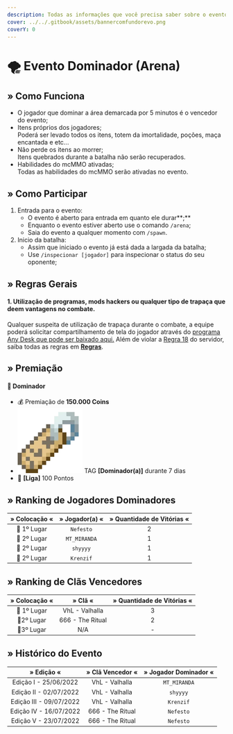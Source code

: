 ```yaml
---
description: Todas as informações que você precisa saber sobre o evento semanal Dominador.
cover: ../../.gitbook/assets/bannercomfundorevo.png
coverY: 0
---
```


# 🌪 Evento Dominador (Arena)

## » Como Funciona

* O jogador que dominar a área demarcada por 5 minutos é o vencedor do evento;
* Itens próprios dos jogadores;\
  Poderá ser levado todos os itens, totem da imortalidade, poções, maça encantada e etc...
* Não perde os itens ao morrer;\
  Itens quebrados durante a batalha não serão recuperados.
* Habilidades do mcMMO ativadas;\
  Todas as habilidades do mcMMO serão ativadas no evento.

## » Como Participar

1. Entrada para o evento:
   * O evento é aberto para entrada em quanto ele durar**;**
   * Enquanto o evento estiver aberto use o comando `/arena`;
   * Saia do evento a qualquer momento com `/spawn`.
2. Inicio da batalha:
   * Assim que iniciado o evento já está dada a largada da batalha;
   * Use `/inspecionar [jogador]` para inspecionar o status do seu oponente;

## » Regras Gerais

#### **1. Utilização de programas, mods hackers ou qualquer tipo de trapaça que deem vantagens no combate.**

Qualquer suspeita de utilização de trapaça durante o combate, a equipe poderá solicitar compartilhamento de tela do jogador através do [programa Any Desk que pode ser baixado aqui.](https://anydesk.com/pt/downloads) Além de violar a [Regra 18](https://wiki.rederevo.com/regras/jogabilidade#01-7) do servidor, saiba todas as regras em [**Regras**](../../regras/).

## » Premiação

#### 🥇 **Dominador**

* 💰 Premiação de **150.000 Coins**
* <img src="../../.gitbook/assets/image (14) (1).png" alt="" data-size="line"> TAG **\[Dominador(a)]** durante 7 dias
* 💎 **\[Liga]** 100 Pontos

## » Ranking de Jogadores Dominadores

| » Colocação « | » Jogador(a) « | » Quantidade de Vitórias « |
| :-----------: | :------------: | :------------------------: |
|  🥇 1º Lugar  |    `Nefesto`   |              2             |
|  🥈 2º Lugar  |  `MT_MIRANDA`  |              1             |
|  🥈 2º Lugar  |    `shyyyy`    |              1             |
|  🥈 2º Lugar  |    `Krenzif`   |              1             |

## » Ranking de Clãs Vencedores

| » Colocação « |      » Clã «     | » Quantidade de Vitórias « |
| :-----------: | :--------------: | :------------------------: |
|  🥇 1º Lugar  |  VhL - Valhalla  |              3             |
|   🥈2º Lugar  | 666 - The Ritual |              2             |
|   🥉3º Lugar  |        N/A       |              -             |

## » Histórico do Evento

|        » Edição «       | » Clã Vencedor « | » Jogador Dominador « |
| :---------------------: | :--------------: | :-------------------: |
|  Edição I - 25/06/2022  |  VhL - Valhalla  |      `MT_MIRANDA`     |
|  Edição II - 02/07/2022 |  VhL - Valhalla  |        `shyyyy`       |
| Edição III - 09/07/2022 |  VhL - Valhalla  |       `Krenzif`       |
|  Edição IV - 16/07/2022 | 666 - The Ritual |       `Nefesto`       |
|  Edição V - 23/07/2022  | 666 - The Ritual |       `Nefesto`       |
